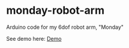# monday-robot-arm
Arduino code for my 6dof robot arm, "Monday"

See demo here:
[Demo](https://www.youtube.com/shorts/c_6ih5lV6vI)
